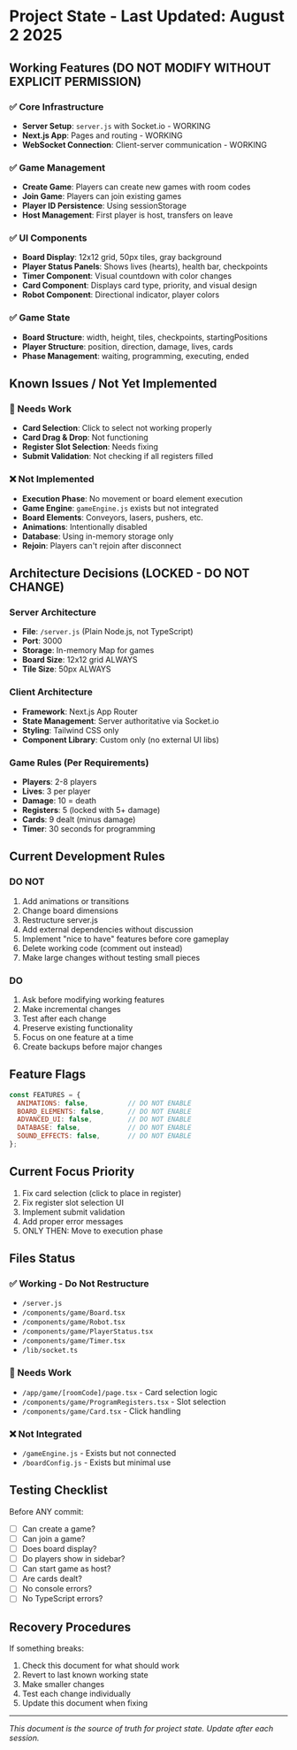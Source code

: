 # Project State - Last Updated: August 2 2025

## Working Features (DO NOT MODIFY WITHOUT EXPLICIT PERMISSION)

### ✅ Core Infrastructure
- **Server Setup**: `server.js` with Socket.io - WORKING
- **Next.js App**: Pages and routing - WORKING
- **WebSocket Connection**: Client-server communication - WORKING

### ✅ Game Management
- **Create Game**: Players can create new games with room codes
- **Join Game**: Players can join existing games
- **Player ID Persistence**: Using sessionStorage
- **Host Management**: First player is host, transfers on leave

### ✅ UI Components
- **Board Display**: 12x12 grid, 50px tiles, gray background
- **Player Status Panels**: Shows lives (hearts), health bar, checkpoints
- **Timer Component**: Visual countdown with color changes
- **Card Component**: Displays card type, priority, and visual design
- **Robot Component**: Directional indicator, player colors

### ✅ Game State
- **Board Structure**: width, height, tiles, checkpoints, startingPositions
- **Player Structure**: position, direction, damage, lives, cards
- **Phase Management**: waiting, programming, executing, ended

## Known Issues / Not Yet Implemented

### 🔧 Needs Work
- **Card Selection**: Click to select not working properly
- **Card Drag & Drop**: Not functioning
- **Register Slot Selection**: Needs fixing
- **Submit Validation**: Not checking if all registers filled

### ❌ Not Implemented
- **Execution Phase**: No movement or board element execution
- **Game Engine**: `gameEngine.js` exists but not integrated
- **Board Elements**: Conveyors, lasers, pushers, etc.
- **Animations**: Intentionally disabled
- **Database**: Using in-memory storage only
- **Rejoin**: Players can't rejoin after disconnect

## Architecture Decisions (LOCKED - DO NOT CHANGE)

### Server Architecture
- **File**: `/server.js` (Plain Node.js, not TypeScript)
- **Port**: 3000
- **Storage**: In-memory Map for games
- **Board Size**: 12x12 grid ALWAYS
- **Tile Size**: 50px ALWAYS

### Client Architecture  
- **Framework**: Next.js App Router
- **State Management**: Server authoritative via Socket.io
- **Styling**: Tailwind CSS only
- **Component Library**: Custom only (no external UI libs)

### Game Rules (Per Requirements)
- **Players**: 2-8 players
- **Lives**: 3 per player
- **Damage**: 10 = death
- **Registers**: 5 (locked with 5+ damage)
- **Cards**: 9 dealt (minus damage)
- **Timer**: 30 seconds for programming

## Current Development Rules

### DO NOT
1. Add animations or transitions
2. Change board dimensions
3. Restructure server.js
4. Add external dependencies without discussion
5. Implement "nice to have" features before core gameplay
6. Delete working code (comment out instead)
7. Make large changes without testing small pieces

### DO
1. Ask before modifying working features
2. Make incremental changes
3. Test after each change
4. Preserve existing functionality
5. Focus on one feature at a time
6. Create backups before major changes

## Feature Flags
```javascript
const FEATURES = {
  ANIMATIONS: false,          // DO NOT ENABLE
  BOARD_ELEMENTS: false,      // DO NOT ENABLE  
  ADVANCED_UI: false,         // DO NOT ENABLE
  DATABASE: false,            // DO NOT ENABLE
  SOUND_EFFECTS: false,       // DO NOT ENABLE
};
```

## Current Focus Priority
1. Fix card selection (click to place in register)
2. Fix register slot selection UI
3. Implement submit validation
4. Add proper error messages
5. ONLY THEN: Move to execution phase

## Files Status

### ✅ Working - Do Not Restructure
- `/server.js`
- `/components/game/Board.tsx`
- `/components/game/Robot.tsx`
- `/components/game/PlayerStatus.tsx`
- `/components/game/Timer.tsx`
- `/lib/socket.ts`

### 🔧 Needs Work
- `/app/game/[roomCode]/page.tsx` - Card selection logic
- `/components/game/ProgramRegisters.tsx` - Slot selection
- `/components/game/Card.tsx` - Click handling

### ❌ Not Integrated
- `/gameEngine.js` - Exists but not connected
- `/boardConfig.js` - Exists but minimal use

## Testing Checklist
Before ANY commit:
- [ ] Can create a game?
- [ ] Can join a game?
- [ ] Does board display?
- [ ] Do players show in sidebar?
- [ ] Can start game as host?
- [ ] Are cards dealt?
- [ ] No console errors?
- [ ] No TypeScript errors?

## Recovery Procedures
If something breaks:
1. Check this document for what should work
2. Revert to last known working state
3. Make smaller changes
4. Test each change individually
5. Update this document when fixing

---
*This document is the source of truth for project state. Update after each session.*